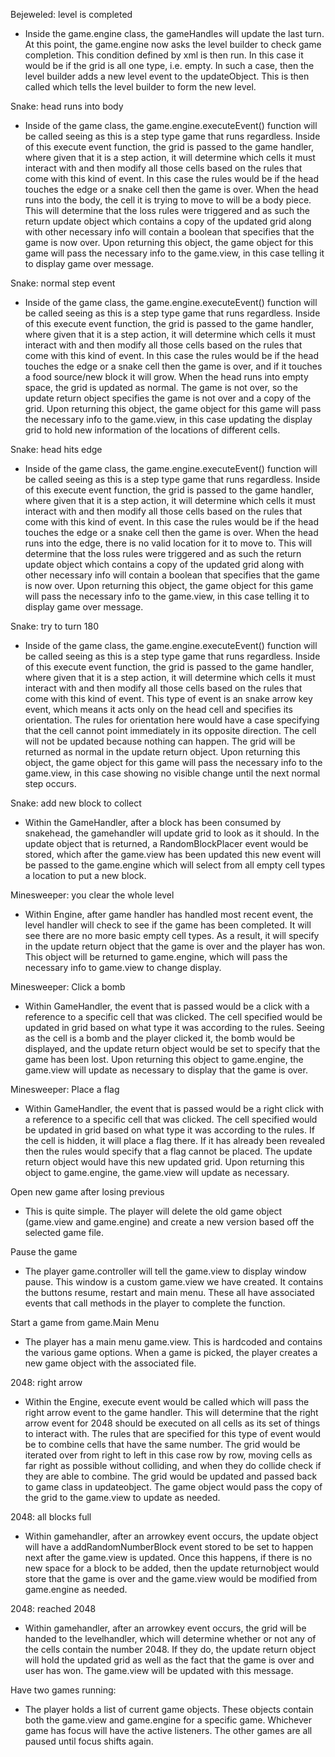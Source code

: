 Bejeweled: level is completed
 * Inside the game.engine class, the gameHandles will update the last turn. At this point, the game.engine now asks the level builder to check game completion. This condition defined by xml is then run. In this case it would be if the grid is all one type, i.e. empty. In such a case, then the level builder adds a new level event to the updateObject. This is then called which tells the level builder to form the new level. 

Snake: head runs into body
 * Inside of the game class, the game.engine.executeEvent() function will be called seeing as this is a step type game that runs regardless. Inside of this execute event function, the grid is passed to the game handler, where given that it is a step action, it will determine which cells it must interact with and then modify all those cells based on the rules that come with this kind of event. In this case the rules would be if the head touches the edge or a snake cell then the game is over. When the head runs into the body, the cell it is trying to move to will be a body piece. This will determine that the loss rules were triggered and as such the return update object which contains a copy of the updated grid along with other necessary info will contain a boolean that specifies that the game is now over. Upon returning this object, the game object for this game will pass the necessary info to the game.view, in this case telling it to display game over message.

Snake: normal step event
 * Inside of the game class, the game.engine.executeEvent() function will be called seeing as this is a step type game that runs regardless. Inside of this execute event function, the grid is passed to the game handler, where given that it is a step action, it will determine which cells it must interact with and then modify all those cells based on the rules that come with this kind of event. In this case the rules would be if the head touches the edge or a snake cell then the game is over, and if it touches a food source/new block it will grow. When the head runs into empty space, the grid is updated as normal. The game is not over, so the update return object specifies the game is not over and a copy of the grid. Upon returning this object, the game object for this game will pass the necessary info to the game.view, in this case updating the display grid to hold new information of the locations of different cells.

Snake: head hits edge
 * Inside of the game class, the game.engine.executeEvent() function will be called seeing as this is a step type game that runs regardless. Inside of this execute event function, the grid is passed to the game handler, where given that it is a step action, it will determine which cells it must interact with and then modify all those cells based on the rules that come with this kind of event. In this case the rules would be if the head touches the edge or a snake cell then the game is over. When the head runs into the edge, there is no valid location for it to move to. This will determine that the loss rules were triggered and as such the return update object which contains a copy of the updated grid along with other necessary info will contain a boolean that specifies that the game is now over. Upon returning this object, the game object for this game will pass the necessary info to the game.view, in this case telling it to display game over message.

Snake: try to turn 180
 * Inside of the game class, the game.engine.executeEvent() function will be called seeing as this is a step type game that runs regardless. Inside of this execute event function, the grid is passed to the game handler, where given that it is a step action, it will determine which cells it must interact with and then modify all those cells based on the rules that come with this kind of event. This type of event is an snake arrow key event, which means it acts only on the head cell and specifies its orientation. The rules for orientation here would have a case specifying that the cell cannot point immediately in its opposite direction. The cell will not be updated because nothing can happen. The grid will be returned as normal in the update return object. Upon returning this object, the game object for this game will pass the necessary info to the game.view, in this case showing no visible change until the next normal step occurs.

Snake: add new block to collect
 * Within the GameHandler, after a block has been consumed by snakehead, the gamehandler will update grid to look as it should. In the update object that is returned, a RandomBlockPlacer event would be stored, which after the game.view has been updated this new event will be passed to the game.engine which will select from all empty cell types a location to put a new block.

Minesweeper: you clear the whole level
 * Within Engine, after game handler has handled most recent event, the level handler will check to see if the game has been completed. It will see there are no more basic empty cell types. As a result, it will specify in the update return object that the game is over and the player has won. This object will be returned to game.engine, which will pass the necessary info to game.view to change display.

Minesweeper: Click a bomb
 * Within GameHandler, the event that is passed would be a click with a reference to a specific cell that was clicked. The cell specified would be updated in grid based on what type it was according to the rules. Seeing as the cell is a bomb and the player clicked it, the bomb would be displayed, and the update return object would be set to specify that the game has been lost. Upon returning this object to game.engine, the game.view will update as necessary to display that the game is over. 

Minesweeper: Place a flag
 * Within GameHandler, the event that is passed would be a right click with a reference to a specific cell that was clicked. The cell specified would be updated in grid based on what type it was according to the rules. If the cell is hidden, it will place a flag there. If it has already been revealed then the rules would specify that a flag cannot be placed. The update return object would have this new updated grid. Upon returning this object to game.engine, the game.view will update as necessary.

Open new game after losing previous
 * This is quite simple. The player will delete the old game object (game.view and game.engine) and create a new version based off the selected game file. 

Pause the game
 * The player game.controller will tell the game.view to display window pause. This window is a custom game.view we have created. It contains the buttons resume, restart and main menu. These all have associated events that call methods in the player to complete the function. 

Start a game from game.Main Menu
 * The player has a main menu game.view. This is hardcoded and contains the various game options. When a game is picked, the player creates a new game object with the associated file. 

2048:  right arrow
 * Within the Engine, execute event would be called which will pass the right arrow event to the game handler. This will determine that the right arrow event for 2048 should be executed on all cells as its set of things to interact with. The rules that are specified for this type of event would be to combine cells that have the same number. The grid would be iterated over from right to left in this case row by row, moving cells as far right as possible without colliding, and when they do collide check if they are able to combine. The grid would be updated and passed back to game class in updateobject. The game object would pass the copy of the grid to the game.view to update as needed.

2048: all blocks full
 * Within gamehandler, after an arrowkey event occurs, the update object will have a addRandomNumberBlock event stored to be set to happen next after the game.view is updated. Once this happens, if there is no new space for a block to be added, then the update returnobject would store that the game is over and the game.view would be modified from game.engine as needed.

2048: reached 2048 
 * Within gamehandler, after an arrowkey event occurs, the grid will be handed to the levelhandler, which will determine whether or not any of the cells contain the number 2048. If they do, the update return object will hold the updated grid as well as the fact that the game is over and user has won. The game.view will be updated with this message.

Have two games running:
 * The player holds a list of current game objects. These objects contain both the game.view and game.engine for a specific game. Whichever game has focus will have the active listeners. The other games are all paused until focus shifts again. 
 
 
